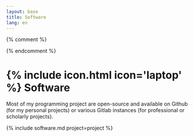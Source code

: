 ```yaml
---
layout: base
title: Software
lang: en
---
```

{% comment %}
<!-- LTeX: language=en-US -->
{% endcomment %}

# {% include icon.html icon='laptop' %} Software

Most of my programming project are open-source and available on Github (for my
personal projects) or various Gitlab instances (for professional or scholarly projects).

{% include software.md project=project %}
